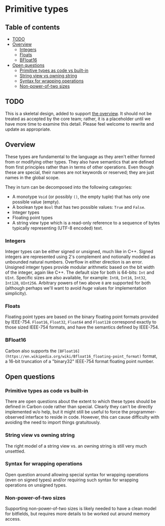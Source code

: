 # Primitive types

<!--
Part of the Carbon Language project, under the Apache License v2.0 with LLVM
Exceptions. See /LICENSE for license information.
SPDX-License-Identifier: Apache-2.0 WITH LLVM-exception
-->

## Table of contents

<!-- toc -->

- [TODO](#todo)
- [Overview](#overview)
  - [Integers](#integers)
  - [Floats](#floats)
  - [BFloat16](#bfloat16)
- [Open questions](#open-questions)
  - [Primitive types as code vs built-in](#primitive-types-as-code-vs-built-in)
  - [String view vs owning string](#string-view-vs-owning-string)
  - [Syntax for wrapping operations](#syntax-for-wrapping-operations)
  - [Non-power-of-two sizes](#non-power-of-two-sizes)

<!-- tocstop -->

## TODO

This is a skeletal design, added to support [the overview](README.md). It should
not be treated as accepted by the core team; rather, it is a placeholder until
we have more time to examine this detail. Please feel welcome to rewrite and
update as appropriate.

## Overview

These types are fundamental to the language as they aren't either formed from or
modifying other types. They also have semantics that are defined from first
principles rather than in terms of other operations. Even though these are
special, their names are not keywords or reserved; they are just names in the
global scope.

They in turn can be decomposed into the following categories:

- A monotype `Void` (or possibly `()`, the empty tuple) that has only one
  possible value (empty).
- A boolean type `Bool` that has two possible values: `True` and `False`.
- Integer types
- Floating point types
- A string view type which is a read-only reference to a sequence of bytes
  typically representing (UTF-8 encoded) text.

### Integers

Integer types can be either signed or unsigned, much like in C++. Signed
integers are represented using 2's complement and notionally modeled as
unbounded natural numbers. Overflow in either direction is an error. Unsigned
integer types provide modular arithmetic based on the bit width of the integer,
again like C++. The default size for both is 64-bits: `Int` and `UInt`. Specific
sizes are also available, for example: `Int8`, `Int16`, `Int32`, `Int128`,
`UInt256`. Arbitrary powers of two above `8` are supported for both (although
perhaps we'll want to avoid _huge_ values for implementation simplicity).

### Floats

Floating point types are based on the binary floating point formats provided by
IEEE-754. `Float16`, `Float32`, `Float64` and `Float128` correspond exactly to
those sized IEEE-754 formats, and have the semantics defined by IEEE-754.

### BFloat16

Carbon also supports the
`[BFloat16](https://en.wikipedia.org/wiki/Bfloat16_floating-point_format)`
format, a 16-bit truncation of a "binary32" IEEE-754 format floating point
number.

## Open questions

### Primitive types as code vs built-in

There are open questions about the extent to which these types should be defined
in Carbon code rather than special. Clearly they can't be directly implemented
w/o help, but it might still be useful to force the programmer-observed
interface to reside in code. However, this can cause difficulty with avoiding
the need to import things gratuitously.

### String view vs owning string

The right model of a string view vs. an owning string is still very much
unsettled.

### Syntax for wrapping operations

Open question around allowing special syntax for wrapping operations (even on
signed types) and/or requiring such syntax for wrapping operations on unsigned
types.

### Non-power-of-two sizes

Supporting non-power-of-two sizes is likely needed to have a clean model for
bitfields, but requires more details to be worked out around memory access.
